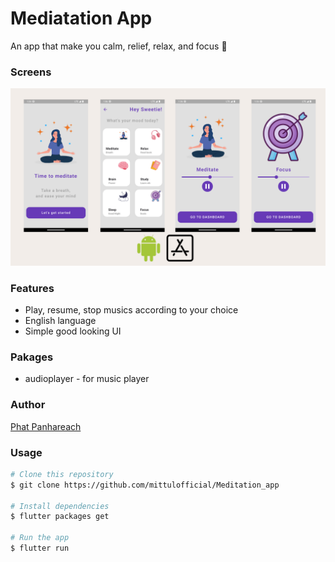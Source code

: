# Mediatation App

An app that make you calm, relief, relax, and focus 🧘

### Screens

<img src="assets/images/demo.png" />

### Features

- Play, resume, stop musics according to your choice
- English language
- Simple good looking UI

### Pakages

- audioplayer - for music player

### Author

[Phat Panhareach](https://github.com/mittulofficial/)


### Usage

```bash
# Clone this repository
$ git clone https://github.com/mittulofficial/Meditation_app

# Install dependencies
$ flutter packages get

# Run the app
$ flutter run
```
